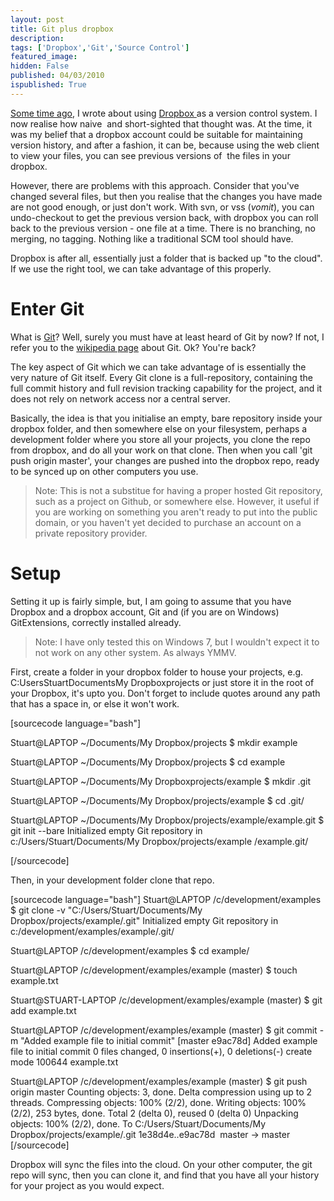```yaml
---
layout: post
title: Git plus dropbox
description: 
tags: ['Dropbox','Git','Source Control']
featured_image: 
hidden: False
published: 04/03/2010
ispublished: True
---
```

<a title="Link to earlier blog post." href="http://temporalcohesion.co.uk/2008/08/29/source-control-using-dropbox/" target="_self">Some time ago</a>, I wrote about using <a title="Link to dropbox.com" href="https://www.dropbox.com/" target="_blank">Dropbox </a>as a version control system. I now realise how naive  and short-sighted that thought was. At the time, it was my belief that a dropbox account could be suitable for maintaining version history, and after a fashion, it can be, because using the web client to view your files, you can see previous versions of  the files in your dropbox.

However, there are problems with this approach. Consider that you've changed several files, but then you realise that the changes you have made are not good enough, or just don't work. With svn, or vss (*vomit*), you can undo-checkout to get the previous version back, with dropbox you can roll back to the previous version - one file at a time. There is no branching, no merging, no tagging. Nothing like a traditional SCM tool should have.

Dropbox is after all, essentially just a folder that is backed up "to the cloud". If we use the right tool, we can take advantage of this properly.
<h1>Enter Git</h1>
What is <a title="Git SCM" href="http://git-scm.com/" target="_blank">Git</a>? Well, surely you must have at least heard of Git by now? If not, I refer you to the <a title="Wikipedia article about git" href="http://en.wikipedia.org/wiki/Git_(software)" target="_blank">wikipedia page</a> about Git. Ok? You're back?

The key aspect of Git which we can take advantage of is essentially the very nature of Git itself. Every Git clone is a full-repository, containing the full commit  history and full revision tracking capability for the project, and it does not rely on network access nor a central server.

Basically, the idea is that you initialise an empty, bare repository inside your dropbox folder, and then somewhere else on your filesystem, perhaps a development folder where you store all your projects, you clone the repo from dropbox, and do all your work on that clone. Then when you call 'git push origin master', your changes are pushed into the dropbox repo, ready to be synced up on other computers you use.
<blockquote>Note: This is not a substitue for having a proper hosted Git repository, such as a project on Github, or somewhere else. However, it useful if you are working on something you aren't ready to put into the public domain, or you haven't yet decided to purchase an account on a private repository provider.</blockquote>
<h1>Setup</h1>
Setting it up is fairly simple, but, I am going to assume that you have Dropbox and a dropbox account, Git and (if you are on Windows) GitExtensions, correctly installed already.
<blockquote>Note: I have only tested this on Windows 7, but I wouldn't expect it to not work on any other system. As always YMMV.</blockquote>
First, create a folder in your dropbox folder to house your projects, e.g. C:UsersStuartDocumentsMy Dropboxprojects or just store it in the root of your Dropbox, it's upto you. Don't forget to include quotes around any path that has a space in, or else it won't work.

[sourcecode language="bash"]

Stuart@LAPTOP ~/Documents/My Dropbox/projects
$ mkdir example

Stuart@LAPTOP ~/Documents/My Dropbox/projects
$ cd example

Stuart@LAPTOP ~/Documents/My Dropboxprojects/example
$ mkdir .git

Stuart@LAPTOP ~/Documents/My Dropbox/projects/example
$ cd .git/

Stuart@LAPTOP ~/Documents/My Dropbox/projects/example/example.git
$ git init --bare
Initialized empty Git repository in c:/Users/Stuart/Documents/My Dropbox/projects/example
/example.git/

[/sourcecode]

Then, in your development folder clone that repo.

[sourcecode language="bash"]
Stuart@LAPTOP /c/development/examples
$ git clone -v &quot;C:/Users/Stuart/Documents/My Dropbox/projects/example/.git&quot;
Initialized empty Git repository in c:/development/examples/example/.git/

Stuart@LAPTOP /c/development/examples
$ cd example/

Stuart@LAPTOP /c/development/examples/example (master)
$ touch example.txt

Stuart@STUART-LAPTOP /c/development/examples/example (master)
$ git add example.txt

Stuart@LAPTOP /c/development/examples/example (master)
$ git commit -m &quot;Added example file to initial commit&quot;
[master e9ac78d] Added example file to initial commit
 0 files changed, 0 insertions(+), 0 deletions(-)
 create mode 100644 example.txt

Stuart@LAPTOP /c/development/examples/example (master)
$ git push origin master
Counting objects: 3, done.
Delta compression using up to 2 threads.
Compressing objects: 100% (2/2), done.
Writing objects: 100% (2/2), 253 bytes, done.
Total 2 (delta 0), reused 0 (delta 0)
Unpacking objects: 100% (2/2), done.
To C:/Users/Stuart/Documents/My Dropbox/projects/example/.git
 1e38d4e..e9ac78d  master -&gt; master
[/sourcecode]

Dropbox will sync the files into the cloud. On your other computer, the git repo will sync, then you can clone it, and find that you have all your history for your project as you would expect.
